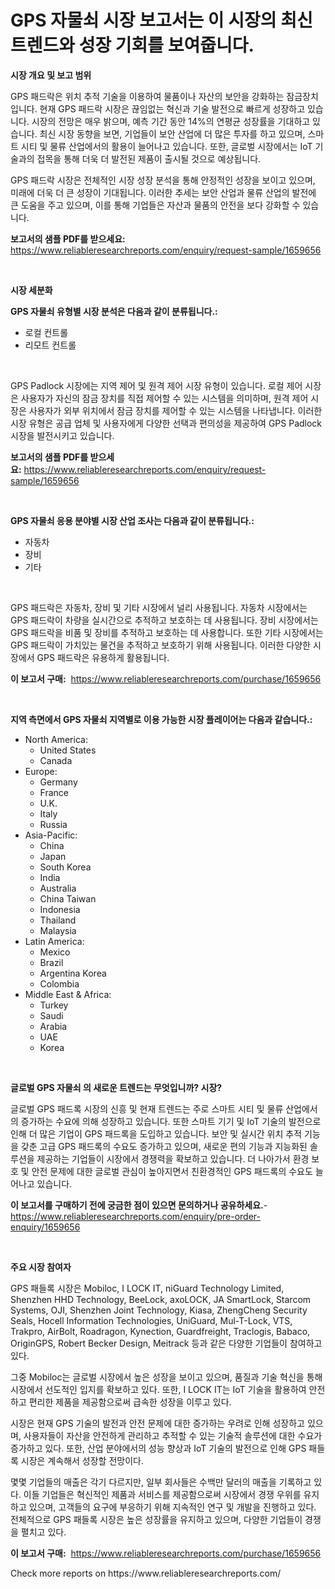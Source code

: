 <p><h1>GPS 자물쇠 시장 보고서는 이 시장의 최신 트렌드와 성장 기회를 보여줍니다.</h1></p><p><strong>시장 개요 및 보고 범위</strong></p>
<p><p>GPS 패드락은 위치 추적 기술을 이용하여 물품이나 자산의 보안을 강화하는 잠금장치입니다. 현재 GPS 패드락 시장은 끊임없는 혁신과 기술 발전으로 빠르게 성장하고 있습니다. 시장의 전망은 매우 밝으며, 예측 기간 동안 14%의 연평균 성장률을 기대하고 있습니다. 최신 시장 동향을 보면, 기업들이 보안 산업에 더 많은 투자를 하고 있으며, 스마트 시티 및 물류 산업에서의 활용이 늘어나고 있습니다. 또한, 글로벌 시장에서는 IoT 기술과의 접목을 통해 더욱 더 발전된 제품이 출시될 것으로 예상됩니다.</p><p>GPS 패드락 시장은 전체적인 시장 성장 분석을 통해 안정적인 성장을 보이고 있으며, 미래에 더욱 더 큰 성장이 기대됩니다. 이러한 추세는 보안 산업과 물류 산업의 발전에 큰 도움을 주고 있으며, 이를 통해 기업들은 자산과 물품의 안전을 보다 강화할 수 있습니다.</p></p>
<p><strong>보고서의 샘플 PDF를 받으세요:</strong> <a href="https://www.reliableresearchreports.com/enquiry/request-sample/1659656">https://www.reliableresearchreports.com/enquiry/request-sample/1659656</a></p>
<p>&nbsp;</p>
<p><strong>시장 세분화</strong></p>
<p><strong>GPS 자물쇠 유형별 시장 분석은 다음과 같이 분류됩니다.:</strong></p>
<p><ul><li>로컬 컨트롤</li><li>리모트 컨트롤</li></ul></p>
<p>&nbsp;</p>
<p><p>GPS Padlock 시장에는 지역 제어 및 원격 제어 시장 유형이 있습니다. 로컬 제어 시장은 사용자가 자신의 잠금 장치를 직접 제어할 수 있는 시스템을 의미하며, 원격 제어 시장은 사용자가 외부 위치에서 잠금 장치를 제어할 수 있는 시스템을 나타냅니다. 이러한 시장 유형은 공급 업체 및 사용자에게 다양한 선택과 편의성을 제공하여 GPS Padlock 시장을 발전시키고 있습니다.</p></p>
<p><strong>보고서의 샘플 PDF를 받으세요:</strong>&nbsp;<a href="https://www.reliableresearchreports.com/enquiry/request-sample/1659656">https://www.reliableresearchreports.com/enquiry/request-sample/1659656</a></p>
<p>&nbsp;</p>
<p><strong> GPS 자물쇠 응용 분야별 시장 산업 조사는 다음과 같이 분류됩니다.:</strong></p>
<p><ul><li>자동차</li><li>장비</li><li>기타</li></ul></p>
<p>&nbsp;</p>
<p><p>GPS 패드락은 자동차, 장비 및 기타 시장에서 널리 사용됩니다. 자동차 시장에서는 GPS 패드락이 차량을 실시간으로 추적하고 보호하는 데 사용됩니다. 장비 시장에서는 GPS 패드락을 비품 및 장비를 추적하고 보호하는 데 사용합니다. 또한 기타 시장에서는 GPS 패드락이 가치있는 물건을 추적하고 보호하기 위해 사용됩니다. 이러한 다양한 시장에서 GPS 패드락은 유용하게 활용됩니다.</p></p>
<p><strong>이 보고서 구매:</strong>&nbsp; <a href="https://www.reliableresearchreports.com/purchase/1659656">https://www.reliableresearchreports.com/purchase/1659656</a></p>
<p>&nbsp;</p>
<p><strong>지역 측면에서 GPS 자물쇠 지역별로 이용 가능한 시장 플레이어는 다음과 같습니다.:</strong></p>
<p><ul>
    <li>
        North America:
        <ul>
            <li>United States</li>
            <li>Canada</li>
        </ul>
    </li>
    <li>
        Europe:
        <ul>
            <li>Germany</li>
            <li>France</li>
            <li>U.K.</li>
            <li>Italy</li>
            <li>Russia</li>
        </ul>
    </li>
    <li>
        Asia-Pacific:
        <ul>
            <li>China</li>
            <li>Japan</li>
            <li>South Korea</li>
            <li>India</li>
            <li>Australia</li>
            <li>China Taiwan</li>
            <li>Indonesia</li>
            <li>Thailand</li>
            <li>Malaysia</li>
        </ul>
    </li>
    <li>
        Latin America:
        <ul>
            <li>Mexico</li>
            <li>Brazil</li>
            <li>Argentina Korea</li>
            <li>Colombia</li>
        </ul>
    </li>
    <li>
        Middle East & Africa:
        <ul>
            <li>Turkey</li>
            <li>Saudi</li>
            <li>Arabia</li>
            <li>UAE</li>
            <li>Korea</li>
        </ul>
    </li>
    </ul></p>
<p>&nbsp;</p>
<p><strong>글로벌 GPS 자물쇠 의 새로운 트렌드는 무엇입니까? 시장?</strong></p>
<p><p>글로벌 GPS 패드록 시장의 신흥 및 현재 트렌드는 주로 스마트 시티 및 물류 산업에서의 증가하는 수요에 의해 성장하고 있습니다. 또한 스마트 기기 및 IoT 기술의 발전으로 인해 더 많은 기업이 GPS 패드록을 도입하고 있습니다. 보안 및 실시간 위치 추적 기능을 갖춘 고급 GPS 패드록의 수요도 증가하고 있으며, 새로운 편의 기능과 지능화된 솔루션을 제공하는 기업들이 시장에서 경쟁력을 확보하고 있습니다. 더 나아가서 환경 보호 및 안전 문제에 대한 글로벌 관심이 높아지면서 친환경적인 GPS 패드록의 수요도 늘어나고 있습니다.</p></p>
<p><strong>이 보고서를 구매하기 전에 궁금한 점이 있으면 문의하거나 공유하세요.</strong>- <a href="https://www.reliableresearchreports.com/enquiry/pre-order-enquiry/1659656">https://www.reliableresearchreports.com/enquiry/pre-order-enquiry/1659656</a></p>
<p>&nbsp;</p>
<p><strong>주요 시장 참여자</strong></p>
<p><p>GPS 패들록 시장은 Mobiloc, I LOCK IT, niGuard Technology Limited, Shenzhen HHD Technology, BeeLock, axoLOCK, JA SmartLock, Starcom Systems, OJI, Shenzhen Joint Technology, Kiasa, ZhengCheng Security Seals, Hocell Information Technologies, UniGuard, Mul-T-Lock, VTS, Trakpro, AirBolt, Roadragon, Kynection, Guardfreight, Traclogis, Babaco, OriginGPS, Robert Becker Design, Meitrack 등과 같은 다양한 기업들이 참여하고 있다.</p><p>그중 Mobiloc는 글로벌 시장에서 높은 성장을 보이고 있으며, 품질과 기술 혁신을 통해 시장에서 선도적인 입지를 확보하고 있다. 또한, I LOCK IT는 IoT 기술을 활용하여 안전하고 편리한 제품을 제공함으로써 급속한 성장을 이루고 있다. </p><p>시장은 현재 GPS 기술의 발전과 안전 문제에 대한 증가하는 우려로 인해 성장하고 있으며, 사용자들이 자산을 안전하게 관리하고 추적할 수 있는 기술적 솔루션에 대한 수요가 증가하고 있다. 또한, 산업 분야에서의 성능 향상과 IoT 기술의 발전으로 인해 GPS 패들록 시장은 계속해서 성장할 전망이다.</p><p>몇몇 기업들의 매출은 각기 다르지만, 일부 회사들은 수백만 달러의 매출을 기록하고 있다. 이들 기업들은 혁신적인 제품과 서비스를 제공함으로써 시장에서 경쟁 우위를 유지하고 있으며, 고객들의 요구에 부응하기 위해 지속적인 연구 및 개발을 진행하고 있다. 전체적으로 GPS 패들록 시장은 높은 성장률을 유지하고 있으며, 다양한 기업들이 경쟁을 펼치고 있다.</p></p>
<p><strong>이 보고서 구매:</strong>&nbsp;&nbsp;<a href="https://www.reliableresearchreports.com/purchase/1659656">https://www.reliableresearchreports.com/purchase/1659656</a></p>
<p>Check more reports on https://www.reliableresearchreports.com/</p>
